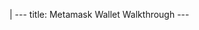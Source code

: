 |
                        ---
                        title: Metamask Wallet Walkthrough
                        ---